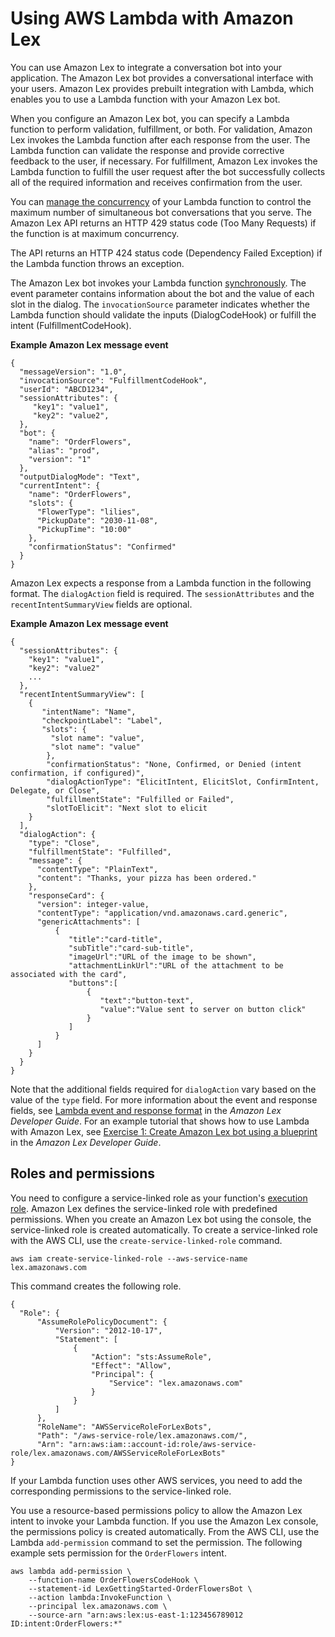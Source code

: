 # Using AWS Lambda with Amazon Lex<a name="services-lex"></a>

You can use Amazon Lex to integrate a conversation bot into your application\. The Amazon Lex bot provides a conversational interface with your users\. Amazon Lex provides prebuilt integration with Lambda, which enables you to use a Lambda function with your Amazon Lex bot\. 

When you configure an Amazon Lex bot, you can specify a Lambda function to perform validation, fulfillment, or both\. For validation, Amazon Lex invokes the Lambda function after each response from the user\. The Lambda function can validate the response and provide corrective feedback to the user, if necessary\. For fulfillment, Amazon Lex invokes the Lambda function to fulfill the user request after the bot successfully collects all of the required information and receives confirmation from the user\. 

You can [manage the concurrency](configuration-concurrency.md) of your Lambda function to control the maximum number of simultaneous bot conversations that you serve\. The Amazon Lex API returns an HTTP 429 status code \(Too Many Requests\) if the function is at maximum concurrency\. 

The API returns an HTTP 424 status code \(Dependency Failed Exception\) if the Lambda function throws an exception\. 

The Amazon Lex bot invokes your Lambda function [synchronously](invocation-sync.md)\. The event parameter contains information about the bot and the value of each slot in the dialog\. The `invocationSource` parameter indicates whether the Lambda function should validate the inputs \(DialogCodeHook\) or fulfill the intent \(FulfillmentCodeHook\)\.

**Example Amazon Lex message event**  

```
{
  "messageVersion": "1.0",
  "invocationSource": "FulfillmentCodeHook",
  "userId": "ABCD1234",
  "sessionAttributes": { 
     "key1": "value1",
     "key2": "value2",
  },
  "bot": {
    "name": "OrderFlowers",
    "alias": "prod",
    "version": "1"
  },
  "outputDialogMode": "Text",
  "currentIntent": {
    "name": "OrderFlowers",
    "slots": {
      "FlowerType": "lilies",
      "PickupDate": "2030-11-08",
      "PickupTime": "10:00"
    },
    "confirmationStatus": "Confirmed"
  }
}
```

Amazon Lex expects a response from a Lambda function in the following format\. The `dialogAction` field is required\. The `sessionAttributes` and the `recentIntentSummaryView` fields are optional\. 

**Example Amazon Lex message event**  

```
{
  "sessionAttributes": {
    "key1": "value1",
    "key2": "value2"
    ...
  },
  "recentIntentSummaryView": [
    {
       "intentName": "Name",
       "checkpointLabel": "Label",
       "slots": {
         "slot name": "value",
         "slot name": "value"
        },
        "confirmationStatus": "None, Confirmed, or Denied (intent confirmation, if configured)",
        "dialogActionType": "ElicitIntent, ElicitSlot, ConfirmIntent, Delegate, or Close",
        "fulfillmentState": "Fulfilled or Failed",
        "slotToElicit": "Next slot to elicit
    }
  ],
  "dialogAction": {
    "type": "Close",
    "fulfillmentState": "Fulfilled",
    "message": {
      "contentType": "PlainText",
      "content": "Thanks, your pizza has been ordered."
    },
    "responseCard": {
      "version": integer-value,
      "contentType": "application/vnd.amazonaws.card.generic",
      "genericAttachments": [
          {
             "title":"card-title",
             "subTitle":"card-sub-title",
             "imageUrl":"URL of the image to be shown",
             "attachmentLinkUrl":"URL of the attachment to be associated with the card",
             "buttons":[ 
                 {
                    "text":"button-text",
                    "value":"Value sent to server on button click"
                 }
             ]
          } 
      ] 
    }
  }
}
```

Note that the additional fields required for `dialogAction` vary based on the value of the `type` field\. For more information about the event and response fields, see [Lambda event and response format](https://docs.aws.amazon.com/lex/latest/dg/lambda-input-response-format.html) in the *Amazon Lex Developer Guide*\. For an example tutorial that shows how to use Lambda with Amazon Lex, see [Exercise 1: Create Amazon Lex bot using a blueprint](https://docs.aws.amazon.com/lex/latest/dg/gs-bp.html) in the *Amazon Lex Developer Guide*\.

## Roles and permissions<a name="services-cloudfront-permissions"></a>

You need to configure a service\-linked role as your function's [execution role](lambda-intro-execution-role.md)\. Amazon Lex defines the service\-linked role with predefined permissions\. When you create an Amazon Lex bot using the console, the service\-linked role is created automatically\. To create a service\-linked role with the AWS CLI, use the `create-service-linked-role` command\. 

```
aws iam create-service-linked-role --aws-service-name lex.amazonaws.com
```

This command creates the following role\.

```
{
  "Role": {
      "AssumeRolePolicyDocument": {
          "Version": "2012-10-17", 
          "Statement": [
              {
                  "Action": "sts:AssumeRole", 
                  "Effect": "Allow", 
                  "Principal": {
                      "Service": "lex.amazonaws.com"
                  }
              }
          ]
      },
      "RoleName": "AWSServiceRoleForLexBots", 
      "Path": "/aws-service-role/lex.amazonaws.com/", 
      "Arn": "arn:aws:iam::account-id:role/aws-service-role/lex.amazonaws.com/AWSServiceRoleForLexBots"
}
```

 If your Lambda function uses other AWS services, you need to add the corresponding permissions to the service\-linked role\. 

You use a resource\-based permissions policy to allow the Amazon Lex intent to invoke your Lambda function\. If you use the Amazon Lex console, the permissions policy is created automatically\. From the AWS CLI, use the Lambda `add-permission` command to set the permission\. The following example sets permission for the `OrderFlowers` intent\.

```
aws lambda add-permission \
    --function-name OrderFlowersCodeHook \
    --statement-id LexGettingStarted-OrderFlowersBot \
    --action lambda:InvokeFunction \
    --principal lex.amazonaws.com \
    --source-arn "arn:aws:lex:us-east-1:123456789012 ID:intent:OrderFlowers:*"
```